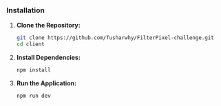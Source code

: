 

### Installation

1. **Clone the Repository:**

   ```bash
   git clone https://github.com/Tusharwhy/FilterPixel-challenge.git
   cd client

2. **Install Dependencies:**

   ```bash
   npm install

2. **Run the Application:**

   ```bash
   npm run dev
